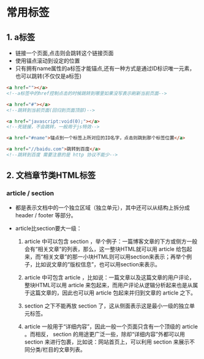 # 常用标签

## 1. a标签
 * 链接一个页面,点击则会跳转这个链接页面
 * 使用锚点滚动到设定的位置
 * 只有拥有name属性的a标签才能锚点,还有一种方式是通过ID标识唯一元素，也可以跳转(不仅仅是a标签)

```html
<a href=""></a>
<!--a标签中的href控制点击的时候跳转到哪里如果没写表示刷新当前页面-->

<a href="#"></a>
<!--跳转到当前页面(回归到页面顶部)-->

<a href="javascript:void(0);"></a>
<!--死链接，不会跳转，一般用于js特效-->

<a href="#name">锚点到一个标签上所对应的ID名字，点击则跳到那个标签位置</a>

<a href="//baidu.com">跳转到百度</a>
<!--跳转到百度 需要注意的是 http 协议不能少-->
```

## 2. 文档章节类HTML标签

###  article / section

- 都是表示文档中的一个独立区域（独立单元），其中还可以从结构上拆分成 header / footer 等部分。

- article比section要大一级：

    1.  article 中可以包含 section ，举个例子：一篇博客文章的下方或侧方一般会有“相关文章”的列表，那么，这一整块HTML就可以用 article 给包起来，而“相关文章”的那一小块HTML则可以用section来表示；再举个例子，比如说文章的“版权信息”，也可以用section来表示。
    2. article 中可包含 article ，比如说：一篇文章以及这篇文章的用户评论，整块HTML可以用 article 来包起来，而用户评论从逻辑分析起来也是从属于这篇文章的，因此也可以用 article 包起来并归到文章的 article 之下。
    3. section 之下不能再放 section 了，这从侧面表示这是最小一级的独立单元标签。
    
    4.  article 一般用于“详细内容”，因此一般一个页面只含有一个顶级的 article 。而相反， section 的用途更广泛一些，除却“详细内容”外都可以用 section 来进行包裹，比如说：网站首页上，可以利用 section 来展示不同分类/栏目的文章列表。
